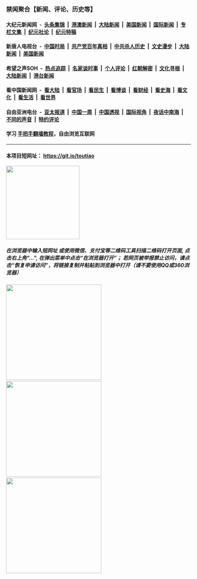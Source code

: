 ### 禁闻聚合【新闻、评论、历史等】

#### 大纪元新闻网 &nbsp;-&nbsp; [头条集锦](indexes/E头条集锦.md?t=03112232) &nbsp;|&nbsp; [港澳新闻](indexes/E港澳新闻.md?t=03112232)  &nbsp;|&nbsp; [大陆新闻](indexes/E大陆新闻.md?t=03112232) &nbsp;|&nbsp; [美国新闻](indexes/E美国新闻.md?t=03112232) &nbsp;|&nbsp; [国际新闻](indexes/E国际新闻.md?t=03112232) &nbsp;|&nbsp; [专栏文集](indexes/E专栏文集.md?t=03112232) &nbsp;|&nbsp; [纪元社论](indexes/E纪元社论.md?t=03112232) &nbsp;|&nbsp; [纪元特稿](indexes/E纪元特稿.md?t=03112232) 

#### 新唐人电视台 &nbsp;-&nbsp; [中国时局](indexes/N中国时局.md?t=03112232) &nbsp;|&nbsp; [共产党百年真相](indexes/N共产党百年真相.md?t=03112232) &nbsp;|&nbsp; [中共杀人历史](indexes/N中共杀人历史.md?t=03112232) &nbsp;|&nbsp; [文史漫步](indexes/N文史漫步.md?t=03112232) &nbsp;|&nbsp; [大陆新闻](indexes/N大陆新闻.md?t=03112232) &nbsp;|&nbsp; [美国新闻](indexes/N美国新闻.md?t=03112232)

#### 希望之声SOH &nbsp;-&nbsp; [热点追踪](indexes/H热点追踪.md?t=03112232) &nbsp;|&nbsp; [名家谈时事](indexes/H名家谈时事.md?t=03112232) &nbsp;|&nbsp; [个人评论](indexes/H个人评论.md?t=03112232)  &nbsp;|&nbsp; [红朝解密](indexes/H红朝解密.md?t=03112232) &nbsp;|&nbsp; [文化寻根](indexes/H文化寻根.md?t=03112232) &nbsp;|&nbsp; [大陆新闻](indexes/H大陆新闻.md?t=03112232) &nbsp;|&nbsp; [港台新闻](indexes/H港台新闻.md?t=03112232)

#### 看中国新闻网 &nbsp;-&nbsp; [看大陆](indexes/S看大陆.md?t=03112232) &nbsp;|&nbsp; [看官场](indexes/S看官场.md?t=03112232) &nbsp;|&nbsp; [看民生](indexes/S看民生.md?t=03112232)  &nbsp;|&nbsp; [看博谈](indexes/S看博谈.md?t=03112232) &nbsp;|&nbsp; [看财经](indexes/S看财经.md?t=03112232) &nbsp;|&nbsp; [看史海](indexes/S看史海.md?t=03112232) &nbsp;|&nbsp; [看文化](indexes/S看文化.md?t=03112232) &nbsp;|&nbsp; [看生活](indexes/S看生活.md?t=03112232) &nbsp;|&nbsp; [看世界](indexes/S看世界.md?t=03112232)

#### 自由亚洲电台 &nbsp;-&nbsp; [亚太报道](indexes/R亚太报道.md?t=03112232) &nbsp;|&nbsp; [中国一周](indexes/R中国一周.md?t=03112232) &nbsp;|&nbsp; [中国透视](indexes/R中国透视.md?t=03112232)  &nbsp;|&nbsp; [国际视角](indexes/R国际视角.md?t=03112232) &nbsp;|&nbsp; [夜话中南海](indexes/R夜话中南海.md?t=03112232) &nbsp;|&nbsp; [不同的声音](indexes/R不同的声音.md?t=03112232) &nbsp;|&nbsp; [特约评论](indexes/R特约评论.md?t=03112232)

#### 学习 [手把手翻墙教程](https://github.com/gfw-breaker/guides/wiki)，自由浏览互联网

----

#### 本项目短网址： https://git.io/toutiao
<img src="https://raw.githubusercontent.com/gfw-breaker/banned-news/master/scripts/img/qr.png" width="200px"/>  

##### 在浏览器中输入短网址 或使用微信、支付宝等二维码工具扫描二维码打开页面, 点击右上角"...", 在弹出菜单中点击“在浏览器打开”； 若网页被举报禁止访问，请点击“恢复申请访问”，将链接复制并粘贴到浏览器中打开（请不要使用QQ或360浏览器）

<img src="https://raw.githubusercontent.com/gfw-breaker/banned-news/master/scripts/img/1.png" width="260px"/> &nbsp; <img src="https://raw.githubusercontent.com/gfw-breaker/banned-news/master/scripts/img/2.png" width="260px"/> &nbsp; <img src="https://raw.githubusercontent.com/gfw-breaker/banned-news/master/scripts/img/3.png" width="260px"/>
